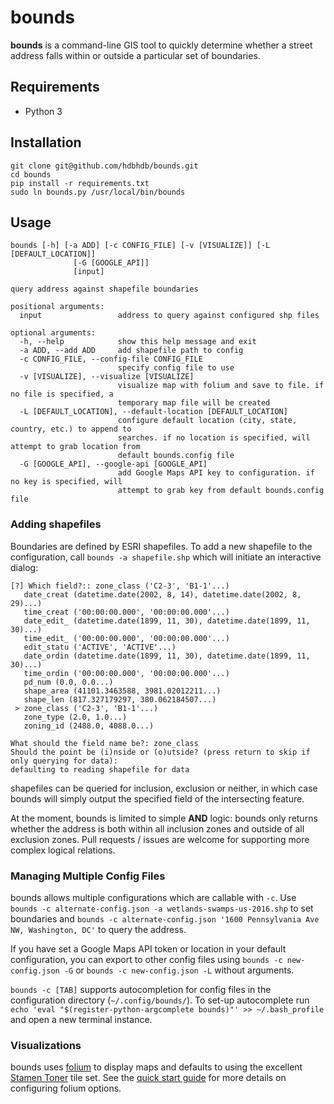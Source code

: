 # bounds

**bounds** is a command-line GIS tool to quickly determine whether a street address falls within or outside a particular set of boundaries.

## Requirements

- Python 3

## Installation

```
git clone git@github.com/hdbhdb/bounds.git
cd bounds
pip install -r requirements.txt
sudo ln bounds.py /usr/local/bin/bounds
```

## Usage

```
bounds [-h] [-a ADD] [-c CONFIG_FILE] [-v [VISUALIZE]] [-L [DEFAULT_LOCATION]]
              [-G [GOOGLE_API]]
              [input]

query address against shapefile boundaries

positional arguments:
  input                 address to query against configured shp files

optional arguments:
  -h, --help            show this help message and exit
  -a ADD, --add ADD     add shapefile path to config
  -c CONFIG_FILE, --config-file CONFIG_FILE
                        specify config file to use
  -v [VISUALIZE], --visualize [VISUALIZE]
                        visualize map with folium and save to file. if no file is specified, a
                        temporary map file will be created
  -L [DEFAULT_LOCATION], --default-location [DEFAULT_LOCATION]
                        configure default location (city, state, country, etc.) to append to
                        searches. if no location is specified, will attempt to grab location from
                        default bounds.config file
  -G [GOOGLE_API], --google-api [GOOGLE_API]
                        add Google Maps API key to configuration. if no key is specified, will
                        attempt to grab key from default bounds.config file
```

### Adding shapefiles

Boundaries are defined by ESRI shapefiles. To add a new shapefile to the configuration, call `bounds -a shapefile.shp` which will initiate an interactive dialog:

```
[?] Which field?:: zone_class ('C2-3', 'B1-1'...)
   date_creat (datetime.date(2002, 8, 14), datetime.date(2002, 8, 29)...)
   time_creat ('00:00:00.000', '00:00:00.000'...)
   date_edit_ (datetime.date(1899, 11, 30), datetime.date(1899, 11, 30)...)
   time_edit_ ('00:00:00.000', '00:00:00.000'...)
   edit_statu ('ACTIVE', 'ACTIVE'...)
   date_ordin (datetime.date(1899, 11, 30), datetime.date(1899, 11, 30)...)
   time_ordin ('00:00:00.000', '00:00:00.000'...)
   pd_num (0.0, 0.0...)
   shape_area (41101.3463588, 3981.02012211...)
   shape_len (817.327179297, 380.062184507...)
 > zone_class ('C2-3', 'B1-1'...)
   zone_type (2.0, 1.0...)
   zoning_id (2488.0, 4088.0...)

What should the field name be?: zone_class
Should the point be (i)nside or (o)utside? (press return to skip if only querying for data):
defaulting to reading shapefile for data
```

shapefiles can be queried for inclusion, exclusion or neither, in which case bounds will simply output the specified field of the intersecting feature.

At the moment, bounds is limited to simple **AND** logic: bounds only returns whether the address is both within all inclusion zones and outside of all exclusion zones. Pull requests / issues are welcome for supporting more complex logical relations.

### Managing Multiple Config Files

bounds allows multiple configurations which are callable with `-c`. Use `bounds -c alternate-config.json -a wetlands-swamps-us-2016.shp` to set boundaries and `bounds -c alternate-config.json '1600 Pennsylvania Ave NW, Washington, DC'` to query the address.

If you have set a Google Maps API token or location in your default configuration, you can export to other config files using `bounds -c new-config.json -G` or `bounds -c new-config.json -L` without arguments.

`bounds -c [TAB]` supports autocompletion for config files in the configuration directory (`~/.config/bounds/`). To set-up autocomplete run `echo 'eval "$(register-python-argcomplete bounds)"' >> ~/.bash_profile` and open a new terminal instance. 


### Visualizations

bounds uses [folium](https://python-visualization.github.io/folium/index.html) to display maps and defaults to using the excellent [Stamen Toner](http://maps.stamen.com/toner/) tile set. See the [quick start guide](https://python-visualization.github.io/folium/quickstart.html) for more details on configuring folium options.